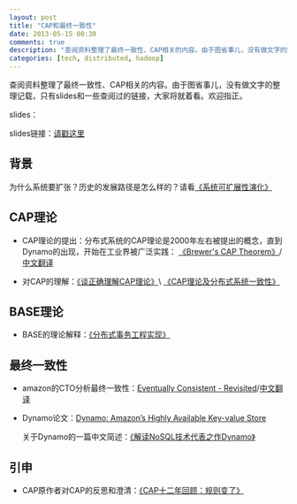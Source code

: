 ```yaml
---
layout: post
title: "CAP和最终一致性"
date: 2013-05-15 00:30
comments: true
description: "查阅资料整理了最终一致性、CAP相关的内容。由于图省事儿，没有做文字的整理记载，只有slides和一些查阅过的链接，大家将就着看。欢迎指正。"
categories: [tech, distributed, hadoop]
---
```


查阅资料整理了最终一致性、CAP相关的内容。由于图省事儿，没有做文字的整理记载，只有slides和一些查阅过的链接，大家将就着看。欢迎指正。

slides：
<script async class="speakerdeck-embed" data-id="cca07ce09e92013076c646310b996896" data-ratio="1.33333333333333" src="//speakerdeck.com/assets/embed.js"></script>

<!--more-->
slides链接：[请戳这里](https://speakerdeck.com/biaobiaoqi/cap-and-eventually-consistent)

背景
---

为什么系统要扩张？历史的发展路径是怎么样的？请看[《系统可扩展性演化》]( http://rdc.taobao.com/blog/cs/?p=614)

CAP理论
---
* CAP理论的提出：分布式系统的CAP理论是2000年左右被提出的概念，直到Dynamo的出现，开始在工业界被广泛实践：
[《Brewer's CAP Theorem》](http://www.julianbrowne.com/article/viewer/brewers-cap-theorem)/[中文翻译](http://code.alibabatech.com/blog/dev_related_728/brewers-cap-theorem.html)

* 对CAP的理解：[《谈正确理解CAP理论》](http://www.douban.com/group/topic/11765014/)\ [《CAP理论及分布式系统一致性》](http://rdc.taobao.com/blog/cs/?p=631)

BASE理论
---
* BASE的理论解释：[《分布式事务工程实现》](http://rdc.taobao.com/blog/cs/?p=637)

最终一致性
---
* amazon的CTO分析最终一致性：[Eventually Consistent - Revisited](http://www.allthingsdistributed.com/2008/12/eventually_consistent.html)/[中文翻译](http://blog.csdn.net/xiaoqiangxx/article/details/7566654)

* Dynamo论文：[Dynamo: Amazon’s Highly Available Key-value Store](http://www.read.seas.harvard.edu/~kohler/class/cs239-w08/decandia07dynamo.pdf)

  关于Dynamo的一篇中文简述：[《解读NoSQL技术代表之作Dynamo》](http://www.infoq.com/cn/articles/nosql-dynamo)

引申
---

* CAP原作者对CAP的反思和澄清：[《CAP十二年回顾：规则变了》](http://www.infoq.com/cn/articles/cap-twelve-years-later-how-the-rules-have-changed)